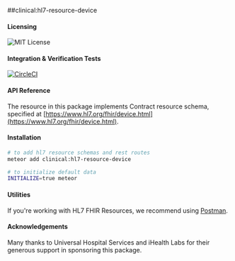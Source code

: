 ##clinical:hl7-resource-device

#### Licensing  

![MIT License](https://img.shields.io/badge/license-MIT-blue.svg)


#### Integration & Verification Tests  

[![CircleCI](https://circleci.com/gh/clinical-meteor/hl7-resource-device/tree/master.svg?style=svg)](https://circleci.com/gh/clinical-meteor/hl7-resource-device/tree/master)


#### API Reference  

The resource in this package implements Contract resource schema, specified at [https://www.hl7.org/fhir/device.html](https://www.hl7.org/fhir/device.html).  


#### Installation  

````bash
# to add hl7 resource schemas and rest routes
meteor add clinical:hl7-resource-device

# to initialize default data
INITIALIZE=true meteor
````


#### Utilities  

If you're working with HL7 FHIR Resources, we recommend using [Postman](https://chrome.google.com/webstore/detail/postman/fhbjgbiflinjbdggehcddcbncdddomop?hl=en).



#### Acknowledgements     

Many thanks to Universal Hospital Services and iHealth Labs for their generous support in sponsoring this package.   